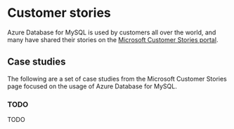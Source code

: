 # Customer stories

Azure Database for MySQL is used by customers all over the world, and many have shared their stories on the [Microsoft Customer Stories portal](https://customers.microsoft.com/en-us/search?sq=%22Azure%20Database%20for%20MySQL%22&ff=&p=2&so=story_publish_date%20desc).

## Case studies

The following are a set of case studies from the Microsoft Customer Stories page focused on the usage of Azure Database for MySQL.

### TODO

TODO
